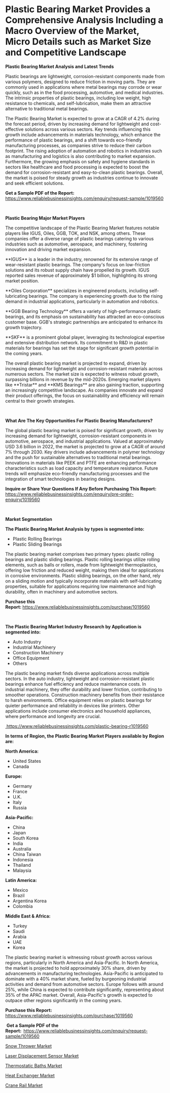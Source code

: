 <p><h1>Plastic Bearing Market Provides a Comprehensive Analysis Including a Macro Overview of the Market, Micro Details such as Market Size and Competitive Landscape</h1></p><p><strong>Plastic Bearing Market Analysis and Latest Trends</strong></p>
<p><p>Plastic bearings are lightweight, corrosion-resistant components made from various polymers, designed to reduce friction in moving parts. They are commonly used in applications where metal bearings may corrode or wear quickly, such as in the food processing, automotive, and medical industries. The intrinsic properties of plastic bearings, including low weight, high resistance to chemicals, and self-lubrication, make them an attractive alternative to traditional metal bearings.</p><p>The Plastic Bearing Market is expected to grow at a CAGR of 4.2% during the forecast period, driven by increasing demand for lightweight and cost-effective solutions across various sectors. Key trends influencing this growth include advancements in materials technology, which enhance the performance of plastic bearings, and a shift towards eco-friendly manufacturing processes, as companies strive to reduce their carbon footprint. The rising adoption of automation and robotics in industries such as manufacturing and logistics is also contributing to market expansion. Furthermore, the growing emphasis on safety and hygiene standards in sectors like healthcare and food processing is expected to boost the demand for corrosion-resistant and easy-to-clean plastic bearings. Overall, the market is poised for steady growth as industries continue to innovate and seek efficient solutions.</p></p>
<p><strong>Get a Sample PDF of the Report:&nbsp;</strong> <a href="https://www.reliablebusinessinsights.com/enquiry/request-sample/1019560?utm_campaign=1837&utm_medium=2&utm_source=Github&utm_content=ia&utm_term=21022025&utm_id=plastic-bearing">https://www.reliablebusinessinsights.com/enquiry/request-sample/1019560</a></p>
<p>&nbsp;</p>
<p><strong>Plastic Bearing Major Market Players</strong></p>
<p><p>The competitive landscape of the Plastic Bearing Market features notable players like IGUS, Oiles, GGB, TOK, and NSK, among others. These companies offer a diverse range of plastic bearings catering to various industries such as automotive, aerospace, and machinery, fostering innovation and driving market expansion.</p><p>**IGUS** is a leader in the industry, renowned for its extensive range of wear-resistant plastic bearings. The company's focus on low-friction solutions and its robust supply chain have propelled its growth. IGUS reported sales revenue of approximately $1 billion, highlighting its strong market position.</p><p>**Oiles Corporation** specializes in engineered products, including self-lubricating bearings. The company is experiencing growth due to the rising demand in industrial applications, particularly in automation and robotics.</p><p>**GGB Bearing Technology** offers a variety of high-performance plastic bearings, and its emphasis on sustainability has attracted an eco-conscious customer base. GGB's strategic partnerships are anticipated to enhance its growth trajectory.</p><p>**SKF** is a prominent global player, leveraging its technological expertise and extensive distribution network. Its commitment to R&D in plastic materials for bearings has set the stage for significant growth potential in the coming years.</p><p>The overall plastic bearing market is projected to expand, driven by increasing demand for lightweight and corrosion-resistant materials across numerous sectors. The market size is expected to witness robust growth, surpassing billions in revenue by the mid-2020s. Emerging market players like **Tristar** and **KMS Bearings** are also gaining traction, supporting an increasingly competitive landscape. As companies innovate and expand their product offerings, the focus on sustainability and efficiency will remain central to their growth strategies.</p></p>
<p>&nbsp;</p>
<p><strong>What Are The Key Opportunities For Plastic Bearing Manufacturers?</strong></p>
<p><p>The global plastic bearing market is poised for significant growth, driven by increasing demand for lightweight, corrosion-resistant components in automotive, aerospace, and industrial applications. Valued at approximately USD 3.6 billion in 2022, the market is projected to grow at a CAGR of around 7% through 2030. Key drivers include advancements in polymer technology and the push for sustainable alternatives to traditional metal bearings. Innovations in materials like PEEK and PTFE are enhancing performance characteristics such as load capacity and temperature resistance. Future trends will emphasize eco-friendly manufacturing processes and the integration of smart technologies in bearing designs.</p></p>
<p><strong>Inquire or Share Your Questions If Any Before Purchasing This Report:</strong> <a href="https://www.reliablebusinessinsights.com/enquiry/pre-order-enquiry/1019560?utm_campaign=1837&utm_medium=2&utm_source=Github&utm_content=ia&utm_term=21022025&utm_id=plastic-bearing">https://www.reliablebusinessinsights.com/enquiry/pre-order-enquiry/1019560</a></p>
<p>&nbsp;</p>
<p><strong>Market Segmentation</strong></p>
<p><strong>The Plastic Bearing Market Analysis by types is segmented into:</strong></p>
<p><ul><li>Plastic Rolling Bearings</li><li>Plastic Sliding Bearings</li></ul></p>
<p><p>The plastic bearing market comprises two primary types: plastic rolling bearings and plastic sliding bearings. Plastic rolling bearings utilize rolling elements, such as balls or rollers, made from lightweight thermoplastics, offering low friction and reduced weight, making them ideal for applications in corrosive environments. Plastic sliding bearings, on the other hand, rely on a sliding motion and typically incorporate materials with self-lubricating properties, suitable for applications requiring low maintenance and high durability, often in machinery and automotive sectors.</p></p>
<p><strong>Purchase this Report:&nbsp;</strong><a href="https://www.reliablebusinessinsights.com/purchase/1019560?utm_campaign=1837&utm_medium=2&utm_source=Github&utm_content=ia&utm_term=21022025&utm_id=plastic-bearing">https://www.reliablebusinessinsights.com/purchase/1019560</a></p>
<p>&nbsp;</p>
<p><strong>The Plastic Bearing Market Industry Research by Application is segmented into:</strong></p>
<p><ul><li>Auto Industry</li><li>Industrial Machinery</li><li>Construction Machinery</li><li>Office Equipment</li><li>Others</li></ul></p>
<p><p>The plastic bearing market finds diverse applications across multiple sectors. In the auto industry, lightweight and corrosion-resistant plastic bearings enhance fuel efficiency and reduce maintenance costs. In industrial machinery, they offer durability and lower friction, contributing to smoother operations. Construction machinery benefits from their resistance to harsh environments. Office equipment relies on plastic bearings for quieter performance and reliability in devices like printers. Other applications include consumer electronics and household appliances, where performance and longevity are crucial.</p></p>
<p><a href="https://www.reliablebusinessinsights.com/plastic-bearing-r1019560?utm_campaign=1837&utm_medium=2&utm_source=Github&utm_content=ia&utm_term=21022025&utm_id=plastic-bearing">&nbsp;https://www.reliablebusinessinsights.com/plastic-bearing-r1019560</a></p>
<p><strong>In terms of Region, the Plastic Bearing Market Players available by Region are:</strong></p>
<p>
    <p> <strong> North America: </strong>
        <ul>
            <li>United States</li>
            <li>Canada</li>
        </ul>
        </p> 
    <p> <strong> Europe: </strong>
        <ul>
            <li>Germany</li>
            <li>France</li>
            <li>U.K.</li>
            <li>Italy</li>
            <li>Russia</li>
        </ul>
        </p> 
    <p> <strong> Asia-Pacific: </strong>
        <ul>
            <li>China</li>
            <li>Japan</li>
            <li>South Korea</li>
            <li>India</li>
            <li>Australia</li>
            <li>China Taiwan</li>
            <li>Indonesia</li>
            <li>Thailand</li>
            <li>Malaysia</li>
        </ul>
        </p> 
    <p> <strong> Latin America: </strong>
        <ul>
            <li>Mexico</li>
            <li>Brazil</li>
            <li>Argentina Korea</li>
            <li>Colombia</li>
        </ul>
        </p> 
    <p> <strong> Middle East & Africa: </strong>
        <ul>
            <li>Turkey</li>
            <li>Saudi</li>
            <li>Arabia</li>
            <li>UAE</li>
            <li>Korea</li>
        </ul>
    </p>
    </p>
<p><p>The plastic bearing market is witnessing robust growth across various regions, particularly in North America and Asia-Pacific. In North America, the market is projected to hold approximately 30% share, driven by advancements in manufacturing technologies. Asia-Pacific is anticipated to dominate with a 40% market share, fueled by burgeoning industrial activities and demand from automotive sectors. Europe follows with around 25%, while China is expected to contribute significantly, representing about 35% of the APAC market. Overall, Asia-Pacific's growth is expected to outpace other regions significantly in the coming years.</p></p>
<p><strong>Purchase this Report: </strong><a href="https://www.reliablebusinessinsights.com/purchase/1019560?utm_campaign=1837&utm_medium=2&utm_source=Github&utm_content=ia&utm_term=21022025&utm_id=plastic-bearing">https://www.reliablebusinessinsights.com/purchase/1019560</a></p>
<p>&nbsp;<strong>Get a Sample PDF of the Report:&nbsp;&nbsp;</strong><a href="https://www.reliablebusinessinsights.com/enquiry/request-sample/1019560?utm_campaign=1837&utm_medium=2&utm_source=Github&utm_content=ia&utm_term=21022025&utm_id=plastic-bearing">https://www.reliablebusinessinsights.com/enquiry/request-sample/1019560</a></p>
<p><strong></strong></p>
<p><p><a href="https://github.com/mandyhunttrb/Market-Research-Report-List-1/blob/main/snow-thrower-market.md?utm_campaign=1837&utm_medium=2&utm_source=Github&utm_content=ia&utm_term=21022025&utm_id=plastic-bearing">Snow Thrower Market</a></p><p><a href="https://github.com/leijavaagexo/Market-Research-Report-List-1/blob/main/laser-displacement-sensor-market.md?utm_campaign=1837&utm_medium=2&utm_source=Github&utm_content=ia&utm_term=21022025&utm_id=plastic-bearing">Laser Displacement Sensor Market</a></p><p><a href="https://github.com/karnaslagha/Market-Research-Report-List-1/blob/main/thermostatic-baths-market.md?utm_campaign=1837&utm_medium=2&utm_source=Github&utm_content=ia&utm_term=21022025&utm_id=plastic-bearing">Thermostatic Baths Market</a></p><p><a href="https://github.com/tanckfelli84/Market-Research-Report-List-1/blob/main/heat-exchanger-market.md?utm_campaign=1837&utm_medium=2&utm_source=Github&utm_content=ia&utm_term=21022025&utm_id=plastic-bearing">Heat Exchanger Market</a></p><p><a href="https://github.com/maimenamdar/Market-Research-Report-List-1/blob/main/crane-rail-market.md?utm_campaign=1837&utm_medium=2&utm_source=Github&utm_content=ia&utm_term=21022025&utm_id=plastic-bearing">Crane Rail Market</a></p></p>